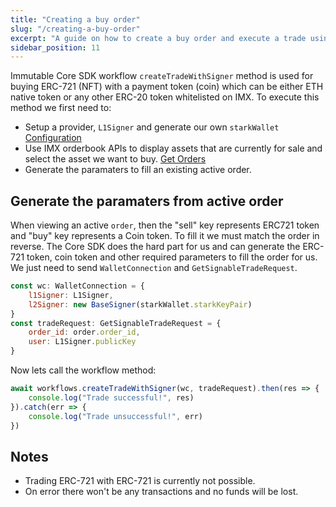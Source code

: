```yaml
---
title: "Creating a buy order"
slug: "/creating-a-buy-order"
excerpt: "A guide on how to create a buy order and execute a trade using IMX Core SDK"
sidebar_position: 11
---
```

Immutable Core SDK workflow `createTradeWithSigner` method is used for buying ERC-721 (NFT) with a payment token (coin) which can be either ETH native token or any other ERC-20 token whitelisted on IMX. To execute this method we first need to:
- Setup a provider, `L1Signer` and generate our own `starkWallet` [Configuration](/docs/imx-core-sdk-ts) 
- Use IMX orderbook APIs to display assets that are currently for sale and select the asset we want to buy. [Get Orders](/reference#/operations/listOrders)
- Generate the paramaters to fill an existing active order.

## Generate the paramaters from active order
When viewing an active `order`, then the "sell" key represents ERC721 token and "buy" key represents a Coin token. To fill it we must match the order in reverse. The Core SDK does the hard part for us and can generate the ERC-721 token, coin token and other required parameters to fill the order for us. We just need to send `WalletConnection` and `GetSignableTradeRequest`.

```javascript
const wc: WalletConnection = {
    l1Signer: L1Signer,
    l2Signer: new BaseSigner(starkWallet.starkKeyPair)
}
const tradeRequest: GetSignableTradeRequest = {
    order_id: order.order_id,
    user: L1Signer.publicKey
}
```
Now lets call the workflow method:
```javascript
await workflows.createTradeWithSigner(wc, tradeRequest).then(res => {
    console.log("Trade successful!", res)
}).catch(err => {
    console.log("Trade unsuccessful!", err)
})
```
## Notes
- Trading ERC-721 with ERC-721 is currently not possible.
- On error there won't be any transactions and no funds will be lost.